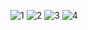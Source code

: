 ![1](https://user-images.githubusercontent.com/69108079/116520574-88763e00-a8f0-11eb-84b7-fda88646516e.png)
![2](https://user-images.githubusercontent.com/69108079/116520582-8a400180-a8f0-11eb-92b0-f79adafaef03.png)
![3](https://user-images.githubusercontent.com/69108079/116520585-8ad89800-a8f0-11eb-9956-4adb8b501454.png)
![4](https://user-images.githubusercontent.com/69108079/116520588-8b712e80-a8f0-11eb-946b-2533ac4e2c21.png)
